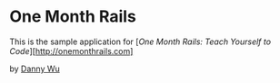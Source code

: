 # One Month Rails

This is the sample application for
[*One Month Rails: Teach Yourself to Code*][http://onemonthrails.com]

by [Danny Wu](http://https://www.facebook.com/danny.wu.921025)
